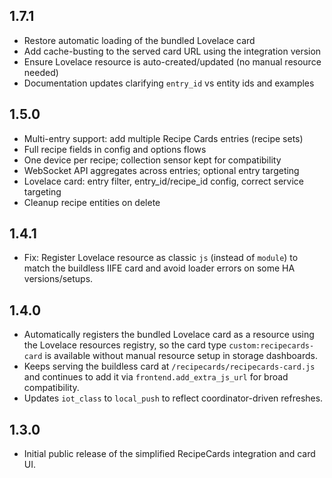 ## 1.7.1

- Restore automatic loading of the bundled Lovelace card
- Add cache-busting to the served card URL using the integration version
- Ensure Lovelace resource is auto-created/updated (no manual resource needed)
- Documentation updates clarifying `entry_id` vs entity ids and examples

## 1.5.0

- Multi-entry support: add multiple Recipe Cards entries (recipe sets)
- Full recipe fields in config and options flows
- One device per recipe; collection sensor kept for compatibility
- WebSocket API aggregates across entries; optional entry targeting
- Lovelace card: entry filter, entry_id/recipe_id config, correct service targeting
- Cleanup recipe entities on delete

## 1.4.1

- Fix: Register Lovelace resource as classic `js` (instead of `module`) to match the buildless IIFE card and avoid loader errors on some HA versions/setups.

## 1.4.0

- Automatically registers the bundled Lovelace card as a resource using the Lovelace resources registry, so the card type `custom:recipecards-card` is available without manual resource setup in storage dashboards.
- Keeps serving the buildless card at `/recipecards/recipecards-card.js` and continues to add it via `frontend.add_extra_js_url` for broad compatibility.
- Updates `iot_class` to `local_push` to reflect coordinator-driven refreshes.

## 1.3.0

- Initial public release of the simplified RecipeCards integration and card UI.
